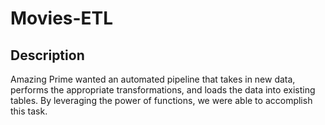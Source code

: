# Movies-ETL

## Description
 Amazing Prime wanted an automated pipeline that takes in new data, performs the appropriate transformations, and loads the data into existing tables.  By leveraging the power of functions, we were able to accomplish this task.
